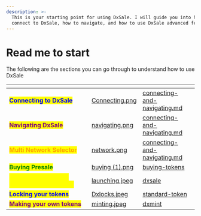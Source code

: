 ```yaml
---
description: >-
  This is your starting point for using DxSale. I will guide you into how to
  connect to DxSale, how to navigate, and how to use DxSale advanced feature
---
```


# Read me to start

The following are the sections you can go through to understand how to use DxSale

<table data-view="cards"><thead><tr><th></th><th data-hidden data-card-cover data-type="files"></th><th data-hidden data-card-target data-type="content-ref"></th></tr></thead><tbody><tr><td><mark style="color:blue;"><strong>Connecting to DxSale</strong></mark></td><td><a href="../.gitbook/assets/Connecting.png">Connecting.png</a></td><td><a href="connecting-and-navigating.md">connecting-and-navigating.md</a></td></tr><tr><td><mark style="color:purple;"><strong>Navigating DxSale</strong></mark></td><td><a href="../.gitbook/assets/navigating.png">navigating.png</a></td><td><a href="connecting-and-navigating.md">connecting-and-navigating.md</a></td></tr><tr><td><mark style="color:orange;"><strong>Multi Network Selector</strong></mark></td><td><a href="../.gitbook/assets/network.png">network.png</a></td><td><a href="connecting-and-navigating.md">connecting-and-navigating.md</a></td></tr><tr><td><mark style="color:green;"><strong>Buying Presale</strong></mark></td><td><a href="../.gitbook/assets/buying (1).png">buying (1).png</a></td><td><a href="buying-tokens/">buying-tokens</a></td></tr><tr><td><mark style="color:yellow;"><strong>Launching your own crowdfunding/presale</strong></mark></td><td><a href="../.gitbook/assets/launching.jpeg">launching.jpeg</a></td><td><a href="dxsale/">dxsale</a></td></tr><tr><td><mark style="color:blue;"><strong>Locking your tokens</strong></mark></td><td><a href="../.gitbook/assets/Dxlocks.jpeg">Dxlocks.jpeg</a></td><td><a href="standard-token/">standard-token</a></td></tr><tr><td><mark style="color:purple;"><strong>Making your own tokens</strong></mark></td><td><a href="../.gitbook/assets/minting.jpeg">minting.jpeg</a></td><td><a href="dxmint/">dxmint</a></td></tr></tbody></table>

